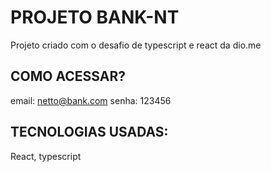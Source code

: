 # PROJETO BANK-NT

Projeto criado com o desafio de typescript e react da dio.me

## COMO ACESSAR?

email: netto@bank.com
senha: 123456

## TECNOLOGIAS USADAS:
React, typescript
